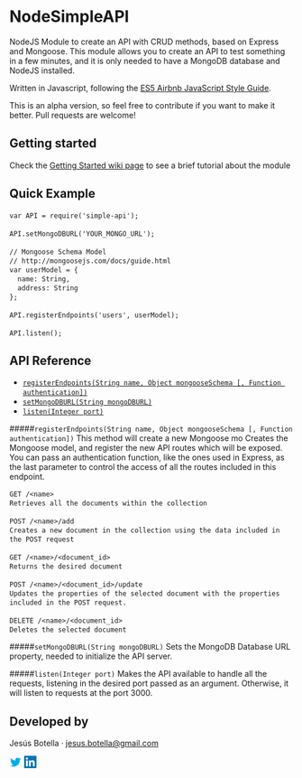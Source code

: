 # NodeSimpleAPI
NodeJS Module to create an API with CRUD methods, based on Express and Mongoose. This module allows you to create an API to test something in a few minutes, and it is only needed to have a MongoDB database and NodeJS installed.

Written in Javascript, following the [ES5 Airbnb JavaScript Style Guide](https://github.com/airbnb/javascript/tree/master/es5#the-javascript-style-guide-guide).

This is an alpha version, so feel free to contribute if you want to make it better. Pull requests are welcome!

**Getting started**
--------------------
Check the [Getting Started wiki page](https://github.com/jesusbotella/NodeSimpleAPI/wiki/Getting-Started) to see a brief tutorial about the module

**Quick Example**
--------------------

    var API = require('simple-api');

    API.setMongoDBURL('YOUR_MONGO_URL');

    // Mongoose Schema Model
    // http://mongoosejs.com/docs/guide.html
    var userModel = {
      name: String,
      address: String
    };

    API.registerEndpoints('users', userModel);

    API.listen();

**API Reference**
--------------------
- [`registerEndpoints(String name, Object mongooseSchema [, Function authentication])`](http://)
- [`setMongoDBURL(String mongoDBURL)`](http://)
- [`listen(Integer port)`](http://)

#####`registerEndpoints(String name, Object mongooseSchema [, Function authentication])`
This method will create a new Mongoose mo
Creates the Mongoose model, and register the new API routes which will be exposed. You can pass an authentication function, like the ones used in Express, as the last parameter to control the access of all the routes included in this endpoint.

    GET /<name>
    Retrieves all the documents within the collection

    POST /<name>/add
    Creates a new document in the collection using the data included in the POST request

    GET /<name>/<document_id>
    Returns the desired document

    POST /<name>/<document_id>/update
    Updates the properties of the selected document with the properties included in the POST request.

    DELETE /<name>/<document_id>
    Deletes the selected document

#####`setMongoDBURL(String mongoDBURL)`
Sets the MongoDB Database URL property, needed to initialize the API server.

#####`listen(Integer port)`
Makes the API available to handle all the requests, listening in the desired port passed as an argument. Otherwise, it will listen to requests at the port 3000.

**Developed by**
--------------------
Jesús Botella · jesus.botella@gmail.com

[![Twitter][2]][1] [![LinkedIn][4]][3]

  [1]: http://twitter.com/sn00b
  [2]: https://github.com/jesusbotella/PebbleBiciMAD/blob/master/social_icons/twitter.png?raw=true
  [3]: https://linkedin.com/in/jesusbotella
  [4]: https://github.com/jesusbotella/PebbleBiciMAD/blob/master/social_icons/linkedin.png?raw=true
